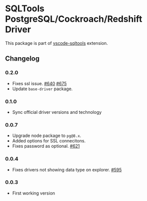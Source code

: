 # SQLTools PostgreSQL/Cockroach/Redshift Driver

This package is part of [vscode-sqltools](https://vscode-sqltools.mteixeira.dev/?umd_source=repository&utm_medium=readme&utm_campaign=pg) extension.

## Changelog

### 0.2.0

- Fixes ssl issue. [#640](https://github.com/mtxr/vscode-sqltools/issues/640) [#675](https://github.com/mtxr/vscode-sqltools/issues/675)
- Update `base-driver` package.

### 0.1.0

- Sync official driver versions and technology

### 0.0.7

- Upgrade node package to `pg@8.x`.
- Added options for SSL connecitons.
- Fixes password as optional. [#621](https://github.com/mtxr/vscode-sqltools/issues/621)

### 0.0.4

- Fixes drivers not showing data type on explorer. [#595](https://github.com/mtxr/vscode-sqltools/issues/595)

### 0.0.3

- First working version
